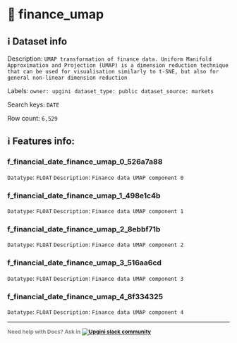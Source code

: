 # 📖 finance_umap 
## ℹ️ Dataset info 
Description: `UMAP transformation of finance data. Uniform Manifold Approximation and Projection (UMAP) is a dimension reduction technique that can be used for visualisation similarly to t-SNE, but also for general non-linear dimension reduction` 

Labels: ` owner: upgini ` &nbsp;` dataset_type: public ` &nbsp;` dataset_source: markets ` &nbsp;

Search keys: 
` DATE ` &nbsp;

Row count: `6,529` 

## ℹ️ Features info:

### f_financial_date_finance_umap_0_526a7a88
`Datatype`: `FLOAT`
`Description`: `Finance data UMAP component 0`

### f_financial_date_finance_umap_1_498e1c4b
`Datatype`: `FLOAT`
`Description`: `Finance data UMAP component 1`

### f_financial_date_finance_umap_2_8ebbf71b
`Datatype`: `FLOAT`
`Description`: `Finance data UMAP component 2`

### f_financial_date_finance_umap_3_516aa6cd
`Datatype`: `FLOAT`
`Description`: `Finance data UMAP component 3`

### f_financial_date_finance_umap_4_8f334325
`Datatype`: `FLOAT`
`Description`: `Finance data UMAP component 4`



---

<span style="color:grey;font-weight:700;font-size:12px">
    Need help with Docs? Ask in
    <a href="https://4mlg.short.gy/join-upgini-community">
        <img alt="Upgini slack community" src="https://img.shields.io/badge/slack-@upgini-orange.svg?logo=slack">
    </a>
</span>